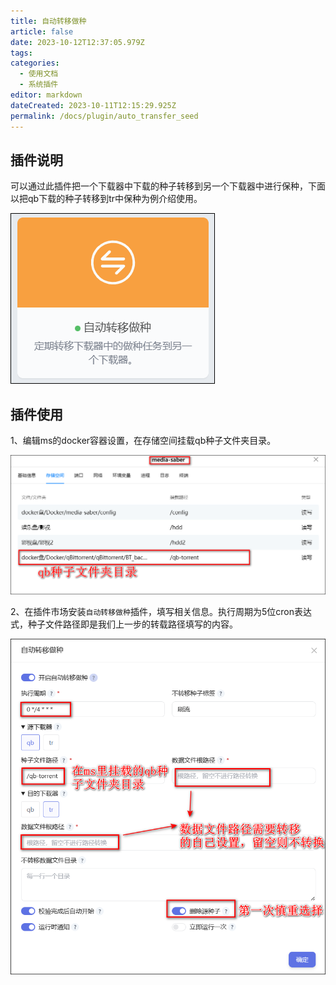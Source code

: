 ```yaml
---
title: 自动转移做种
article: false
date: 2023-10-12T12:37:05.979Z
tags:
categories: 
  - 使用文档
  - 系统插件
editor: markdown
dateCreated: 2023-10-11T12:15:29.925Z
permalink: /docs/plugin/auto_transfer_seed
---
```


## 插件说明
可以通过此插件把一个下载器中下载的种子转移到另一个下载器中进行保种，下面以把qb下载的种子转移到tr中保种为例介绍使用。

![0701.png](./images/0701.png)

## 插件使用
1、编辑ms的docker容器设置，在存储空间挂载qb种子文件夹目录。

![0702.png](./images/0702.png)

2、在插件市场安装`自动转移做种`插件，填写相关信息。执行周期为5位cron表达式，种子文件路径即是我们上一步的转载路径填写的内容。

![0703.png](./images/0703.png)

